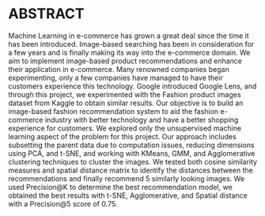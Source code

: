 # ABSTRACT
Machine Learning in e-commerce has grown a great deal since the time it has been introduced. Image-based searching has been in consideration for a few years and is finally making its way into the e-commerce domain. We aim to implement image-based product recommendations and enhance their application in e-commerce. Many renowned companies began  experimenting, only a few companies have managed to have their customers experience this technology. Google introduced Google Lens, and through this project, we experimented with the Fashion product images dataset from Kaggle to obtain similar results. Our objective is to build an image-based fashion recommendation system to aid the fashion e-commerce industry with better technology and have a better shopping experience for customers.
	We explored only the unsupervised machine learning aspect of the problem for this project. Our approach includes subsetting the parent data due to computation issues, reducing dimensions using PCA, and t-SNE,  and working with KMeans, GMM, and Agglomerative clustering techniques to cluster the images. We tested both cosine similarity measures and spatial distance matrix to identify the distances between the recommendations and finally recommend 5 similarly looking images. We used Precision@K to determine the best recommendation model, we obtained the best results with t-SNE, Agglomerative, and Spatial distance with a Precision@5 score of 0.75. 
	
